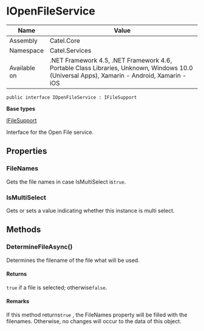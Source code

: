 

# IOpenFileService

Name|Value
---|---
Assembly|Catel.Core
Namespace|Catel.Services
Available on|.NET Framework 4.5, .NET Framework 4.6, Portable Class Libraries, Unknown, Windows 10.0 (Universal Apps), Xamarin - Android, Xamarin - iOS

```
public interface IOpenFileService : IFileSupport
```

**Base types**

[IFileSupport](/Catel.Core\Catel\Services\IFileSupport.md)


Interface for the Open File service.



## Properties

### FileNames

Gets the file names in case IsMultiSelect is`true`.



### IsMultiSelect

Gets or sets a value indicating whether this instance is multi select.



## Methods

### DetermineFileAsync()

Determines the filename of the file what will be used.

#### Returns

`true` if a file is selected; otherwise`false`.

#### Remarks

If this method returns`true` , the FileNames property will be filled with the filenames. Otherwise, no changes will occur to the data of this object.



